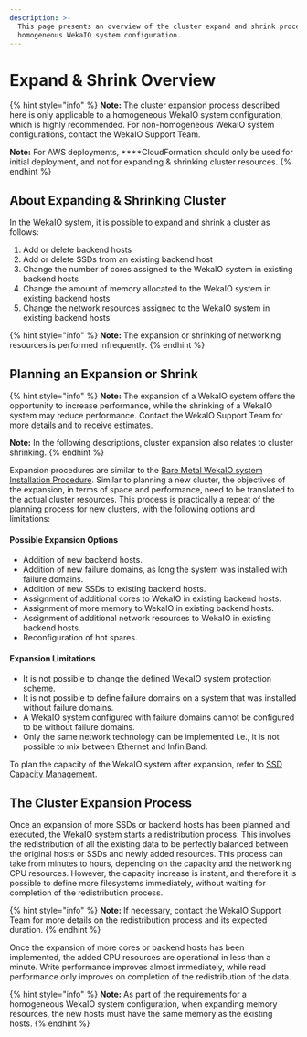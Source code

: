 ```yaml
---
description: >-
  This page presents an overview of the cluster expand and shrink process in a
  homogeneous WekaIO system configuration.
---
```


# Expand & Shrink Overview

{% hint style="info" %}
**Note:** The cluster expansion process described here is only applicable to a homogeneous WekaIO system configuration, which is highly recommended. For non-homogeneous WekaIO system configurations, contact the WekaIO Support Team. 

**Note:** For AWS deployments, ****CloudFormation should only be used for initial deployment, and not for expanding & shrinking cluster resources.
{% endhint %}

## About Expanding & Shrinking Cluster

In the WekaIO system, it is possible to expand and shrink a cluster as follows:

1. Add or delete backend hosts
2. Add or delete SSDs from an existing backend host
3. Change the number of cores assigned to the WekaIO system in existing backend hosts
4. Change the amount of memory allocated to the WekaIO system in existing backend hosts
5. Change the network resources assigned to the WekaIO system in existing backend hosts

{% hint style="info" %}
**Note:** The expansion or shrinking of networking resources is performed infrequently.
{% endhint %}

## Planning an Expansion or Shrink

{% hint style="info" %}
**Note:** The expansion of a WekaIO system offers the opportunity to increase performance, while the shrinking of a WekaIO system may reduce performance. Contact the WekaIO Support Team for more details and to receive estimates.

**Note:** In the following descriptions, cluster expansion also relates to cluster shrinking.
{% endhint %}

Expansion procedures are similar to the [Bare Metal WekaIO system Installation Procedure](../../install/bare-metal/). Similar to planning a new cluster, the objectives of the expansion, in terms of space and performance, need to be translated to the actual cluster resources. This process is practically a repeat of the planning process for new clusters, with the following options and limitations:

#### Possible Expansion Options

* Addition of new backend hosts.
* Addition of new failure domains, as long the system was installed with failure domains.
* Addition of new SSDs to existing backend hosts.
* Assignment of additional cores to WekaIO in existing backend hosts.
* Assignment of more memory to WekaIO in existing backend hosts.
* Assignment of additional network resources to WekaIO in existing backend hosts.
* Reconfiguration of hot spares.

#### Expansion Limitations

* It is not possible to change the defined WekaIO system protection scheme.
* It is not possible to define failure domains on a system that was installed without failure domains.
* A WekaIO system configured with failure domains cannot be configured to be without failure domains.
* Only the same network technology can be implemented i.e., it is not possible to mix between Ethernet and InfiniBand.

To plan the capacity of the WekaIO system after expansion, refer to [SSD Capacity Management](../../overview/ssd-capacity-management.md).

## The Cluster Expansion Process

Once an expansion of more SSDs or backend hosts has been planned and executed, the WekaIO system starts a redistribution process. This involves the redistribution of all the existing data to be perfectly balanced between the original hosts or SSDs and newly added resources. This process can take from minutes to hours, depending on the capacity and the networking CPU resources. However, the capacity increase is instant, and therefore it is possible to define more filesystems immediately, without waiting for completion of the redistribution process.

{% hint style="info" %}
**Note:** If necessary, contact the WekaIO Support Team for more details on the redistribution process and its expected duration.
{% endhint %}

Once the expansion of more cores or backend hosts has been implemented, the added CPU resources are operational in less than a minute. Write performance improves almost immediately, while read performance only improves on completion of the redistribution of the data.

{% hint style="info" %}
**Note:** As part of the requirements for a homogeneous WekaIO system configuration, when expanding memory resources, the new hosts must have the same memory as the existing hosts.
{% endhint %}

